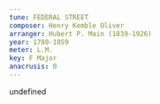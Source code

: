 ```yaml
---
tune: FEDERAL STREET
composer: Henry Kemble Oliver
arranger: Hubert P. Main (1839-1926)
year: 1780-1859
meter: L.M.
key: F Major
anacrusis: 0
---
```

undefined